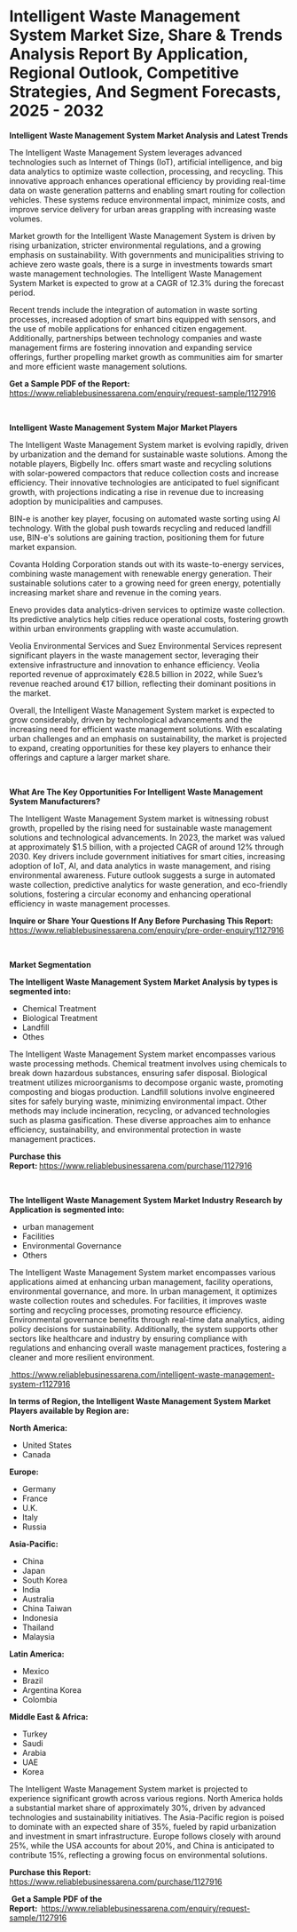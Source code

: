 <p><h1>Intelligent Waste Management System Market Size, Share & Trends Analysis Report By Application, Regional Outlook, Competitive Strategies, And Segment Forecasts, 2025 - 2032</h1></p><p><strong>Intelligent Waste Management System Market Analysis and Latest Trends</strong></p>
<p><p>The Intelligent Waste Management System leverages advanced technologies such as Internet of Things (IoT), artificial intelligence, and big data analytics to optimize waste collection, processing, and recycling. This innovative approach enhances operational efficiency by providing real-time data on waste generation patterns and enabling smart routing for collection vehicles. These systems reduce environmental impact, minimize costs, and improve service delivery for urban areas grappling with increasing waste volumes.</p><p>Market growth for the Intelligent Waste Management System is driven by rising urbanization, stricter environmental regulations, and a growing emphasis on sustainability. With governments and municipalities striving to achieve zero waste goals, there is a surge in investments towards smart waste management technologies. The Intelligent Waste Management System Market is expected to grow at a CAGR of 12.3% during the forecast period. </p><p>Recent trends include the integration of automation in waste sorting processes, increased adoption of smart bins equipped with sensors, and the use of mobile applications for enhanced citizen engagement. Additionally, partnerships between technology companies and waste management firms are fostering innovation and expanding service offerings, further propelling market growth as communities aim for smarter and more efficient waste management solutions.</p></p>
<p><strong>Get a Sample PDF of the Report:&nbsp;</strong> <a href="https://www.reliablebusinessarena.com/enquiry/request-sample/1127916?utm_campaign=2221&utm_medium=2&utm_source=Github&utm_content=ia&utm_term=17042025&utm_id=intelligent-waste-management-system">https://www.reliablebusinessarena.com/enquiry/request-sample/1127916</a></p>
<p>&nbsp;</p>
<p><strong>Intelligent Waste Management System Major Market Players</strong></p>
<p><p>The Intelligent Waste Management System market is evolving rapidly, driven by urbanization and the demand for sustainable waste solutions. Among the notable players, Bigbelly Inc. offers smart waste and recycling solutions with solar-powered compactors that reduce collection costs and increase efficiency. Their innovative technologies are anticipated to fuel significant growth, with projections indicating a rise in revenue due to increasing adoption by municipalities and campuses.</p><p>BIN-e is another key player, focusing on automated waste sorting using AI technology. With the global push towards recycling and reduced landfill use, BIN-e's solutions are gaining traction, positioning them for future market expansion.</p><p>Covanta Holding Corporation stands out with its waste-to-energy services, combining waste management with renewable energy generation. Their sustainable solutions cater to a growing need for green energy, potentially increasing market share and revenue in the coming years.</p><p>Enevo provides data analytics-driven services to optimize waste collection. Its predictive analytics help cities reduce operational costs, fostering growth within urban environments grappling with waste accumulation.</p><p>Veolia Environmental Services and Suez Environmental Services represent significant players in the waste management sector, leveraging their extensive infrastructure and innovation to enhance efficiency. Veolia reported revenue of approximately €28.5 billion in 2022, while Suez’s revenue reached around €17 billion, reflecting their dominant positions in the market.</p><p>Overall, the Intelligent Waste Management System market is expected to grow considerably, driven by technological advancements and the increasing need for efficient waste management solutions. With escalating urban challenges and an emphasis on sustainability, the market is projected to expand, creating opportunities for these key players to enhance their offerings and capture a larger market share.</p></p>
<p>&nbsp;</p>
<p><strong>What Are The Key Opportunities For Intelligent Waste Management System Manufacturers?</strong></p>
<p><p>The Intelligent Waste Management System market is witnessing robust growth, propelled by the rising need for sustainable waste management solutions and technological advancements. In 2023, the market was valued at approximately $1.5 billion, with a projected CAGR of around 12% through 2030. Key drivers include government initiatives for smart cities, increasing adoption of IoT, AI, and data analytics in waste management, and rising environmental awareness. Future outlook suggests a surge in automated waste collection, predictive analytics for waste generation, and eco-friendly solutions, fostering a circular economy and enhancing operational efficiency in waste management processes.</p></p>
<p><strong>Inquire or Share Your Questions If Any Before Purchasing This Report:</strong> <a href="https://www.reliablebusinessarena.com/enquiry/pre-order-enquiry/1127916?utm_campaign=2221&utm_medium=2&utm_source=Github&utm_content=ia&utm_term=17042025&utm_id=intelligent-waste-management-system">https://www.reliablebusinessarena.com/enquiry/pre-order-enquiry/1127916</a></p>
<p>&nbsp;</p>
<p><strong>Market Segmentation</strong></p>
<p><strong>The Intelligent Waste Management System Market Analysis by types is segmented into:</strong></p>
<p><ul><li>Chemical Treatment</li><li>Biological Treatment</li><li>Landfill</li><li>Othes</li></ul></p>
<p><p>The Intelligent Waste Management System market encompasses various waste processing methods. Chemical treatment involves using chemicals to break down hazardous substances, ensuring safer disposal. Biological treatment utilizes microorganisms to decompose organic waste, promoting composting and biogas production. Landfill solutions involve engineered sites for safely burying waste, minimizing environmental impact. Other methods may include incineration, recycling, or advanced technologies such as plasma gasification. These diverse approaches aim to enhance efficiency, sustainability, and environmental protection in waste management practices.</p></p>
<p><strong>Purchase this Report:&nbsp;</strong><a href="https://www.reliablebusinessarena.com/purchase/1127916?utm_campaign=2221&utm_medium=2&utm_source=Github&utm_content=ia&utm_term=17042025&utm_id=intelligent-waste-management-system">https://www.reliablebusinessarena.com/purchase/1127916</a></p>
<p>&nbsp;</p>
<p><strong>The Intelligent Waste Management System Market Industry Research by Application is segmented into:</strong></p>
<p><ul><li>urban management</li><li>Facilities</li><li>Environmental Governance</li><li>Others</li></ul></p>
<p><p>The Intelligent Waste Management System market encompasses various applications aimed at enhancing urban management, facility operations, environmental governance, and more. In urban management, it optimizes waste collection routes and schedules. For facilities, it improves waste sorting and recycling processes, promoting resource efficiency. Environmental governance benefits through real-time data analytics, aiding policy decisions for sustainability. Additionally, the system supports other sectors like healthcare and industry by ensuring compliance with regulations and enhancing overall waste management practices, fostering a cleaner and more resilient environment.</p></p>
<p><a href="https://www.reliablebusinessarena.com/intelligent-waste-management-system-r1127916?utm_campaign=2221&utm_medium=2&utm_source=Github&utm_content=ia&utm_term=17042025&utm_id=intelligent-waste-management-system">&nbsp;https://www.reliablebusinessarena.com/intelligent-waste-management-system-r1127916</a></p>
<p><strong>In terms of Region, the Intelligent Waste Management System Market Players available by Region are:</strong></p>
<p>
    <p> <strong> North America: </strong>
        <ul>
            <li>United States</li>
            <li>Canada</li>
        </ul>
        </p> 
    <p> <strong> Europe: </strong>
        <ul>
            <li>Germany</li>
            <li>France</li>
            <li>U.K.</li>
            <li>Italy</li>
            <li>Russia</li>
        </ul>
        </p> 
    <p> <strong> Asia-Pacific: </strong>
        <ul>
            <li>China</li>
            <li>Japan</li>
            <li>South Korea</li>
            <li>India</li>
            <li>Australia</li>
            <li>China Taiwan</li>
            <li>Indonesia</li>
            <li>Thailand</li>
            <li>Malaysia</li>
        </ul>
        </p> 
    <p> <strong> Latin America: </strong>
        <ul>
            <li>Mexico</li>
            <li>Brazil</li>
            <li>Argentina Korea</li>
            <li>Colombia</li>
        </ul>
        </p> 
    <p> <strong> Middle East & Africa: </strong>
        <ul>
            <li>Turkey</li>
            <li>Saudi</li>
            <li>Arabia</li>
            <li>UAE</li>
            <li>Korea</li>
        </ul>
    </p>
    </p>
<p><p>The Intelligent Waste Management System market is projected to experience significant growth across various regions. North America holds a substantial market share of approximately 30%, driven by advanced technologies and sustainability initiatives. The Asia-Pacific region is poised to dominate with an expected share of 35%, fueled by rapid urbanization and investment in smart infrastructure. Europe follows closely with around 25%, while the USA accounts for about 20%, and China is anticipated to contribute 15%, reflecting a growing focus on environmental solutions.</p></p>
<p><strong>Purchase this Report: </strong><a href="https://www.reliablebusinessarena.com/purchase/1127916?utm_campaign=2221&utm_medium=2&utm_source=Github&utm_content=ia&utm_term=17042025&utm_id=intelligent-waste-management-system">https://www.reliablebusinessarena.com/purchase/1127916</a></p>
<p>&nbsp;<strong>Get a Sample PDF of the Report:&nbsp;&nbsp;</strong><a href="https://www.reliablebusinessarena.com/enquiry/request-sample/1127916?utm_campaign=2221&utm_medium=2&utm_source=Github&utm_content=ia&utm_term=17042025&utm_id=intelligent-waste-management-system">https://www.reliablebusinessarena.com/enquiry/request-sample/1127916</a></p>
<p><strong></strong></p>
<p><p></p><p></p><p></p></p>